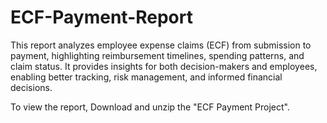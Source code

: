 # ECF-Payment-Report
This report analyzes employee expense claims (ECF) from submission to payment, highlighting reimbursement timelines, spending patterns, and claim status.  It provides insights for both decision-makers and employees, enabling better tracking,  risk management, and informed financial decisions.

To view the report, Download and unzip the "ECF Payment Project".
